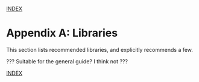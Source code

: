 

[INDEX](00-In-Introduction.md#SS-sec)

# <a name="S-libraries"></a>Appendix A: Libraries

This section lists recommended libraries, and explicitly recommends a few.

??? Suitable for the general guide? I think not ???



[INDEX](00-In-Introduction.md#SS-sec)

